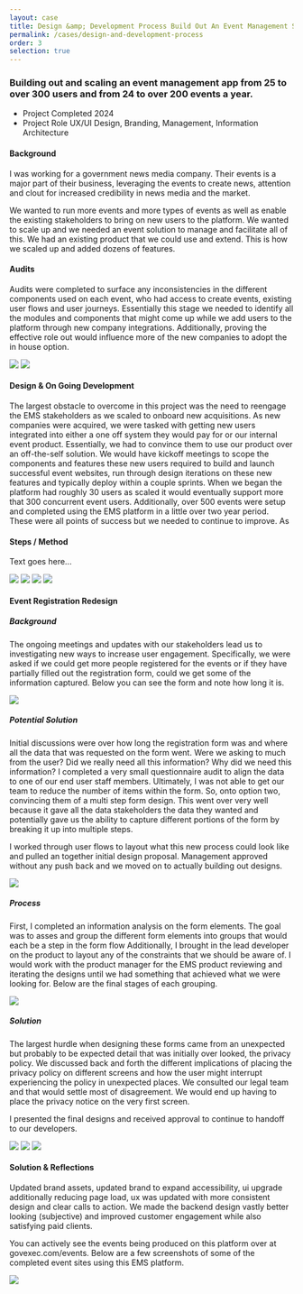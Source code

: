 ```yaml
---
layout: case
title: Design &amp; Development Process Build Out An Event Management Solution
permalink: /cases/design-and-development-process
order: 3
selection: true
---
```


<div class="readingcontainer">
<h3>Building out and scaling an event management app from 25 to over 300 users and from 24 to over 200 events a year.</h3>

<ul>
	<li>Project Completed <span>2024</span></li>
	<li>Project Role <span>UX/UI Design, Branding, Management, Information Architecture</span></li>
</ul>

<h4>Background</h4>
<p>I was working for a government news media company. Their events is a major part of their business, leveraging the events to create news, attention and clout for increased credibility in news media and the market. </p>

<p>We wanted to run more events and more types of events as well as enable the existing stakeholders to bring on new users to the platform. We wanted to scale up and we needed an event solution to manage and facilitate all of this. We had an existing product that we could use and extend. This is how we scaled up and added dozens of features.</p>

<h4>Audits</h4>
<p>Audits were completed to surface any inconsistencies in the different components used on each event, who had access to create events, existing user flows and user journeys. Essentially this stage we needed to identify all the modules and components that might come up while we add users to the platform through new company integrations.  Additionally, proving the effective role out would influence more of the new companies to adopt the in house option.</p>
<img src="../assets/images/cs02-01.png" />
<img src="../assets/images/cs02-02.png" />
<h4>Design & On Going Development</h4>
<p>The largest obstacle to overcome in this project was the need to reengage the EMS stakeholders as we scaled to onboard new acquisitions. As new companies were acquired, we were tasked with getting new users integrated into either a one off system they would pay for or our internal event product. Essentially, we had to convince them to use our product over an off-the-self solution. We would have kickoff meetings to scope the components and features these new users required to build and launch successful event websites, run through design iterations on these new features and typically deploy within a couple sprints. When we began the platform had roughly 30 users as scaled it would eventually support more that 300 concurrent event users. Additionally, over 500 events were setup and completed using the EMS platform in a little over two year period. These were all points of success but we needed to continue to improve.
As</p>
<h4>Steps / Method</h4>
<p>Text goes here...</p>
<img src="../assets/images/cs02-03.png" />
<img src="../assets/images/cs02-04.png" />
<img src="../assets/images/cs02-05.png" />
<img src="../assets/images/cs02-06.png" />

<div class="callout">
<h4>Event Registration Redesign</h4>
<h5>Background</h5>
<p>The ongoing meetings and updates with our stakeholders lead us to investigating new ways to increase user engagement. Specifically, we were asked if we could get more people registered for the events or if they have partially filled out the registration form, could we get some of the information captured. Below you can see the form and note how long it is.</p>
<img src="../assets/images/cs02-09.png" />

<h5>Potential Solution</h5>
<p>Initial discussions were over how long the registration form was and where all the data that was requested on the form went. Were we asking to much from the user? Did we really need all this information? Why did we need this information? I completed a very small questionnaire audit to align the data to one of our end user staff members. Ultimately, I was not able to get our team to reduce the number of items within the form. So, onto option two, convincing them of a multi step form design. This went over very well because it gave all the data stakeholders the data they wanted and potentially gave us the ability to capture different portions of the form by breaking it up into multiple steps. </p>
<p>I worked through user flows to layout what this new process could look like and pulled an together initial design proposal. Management approved without any push back and we moved on to actually building out designs.</p>
<img src="../assets/images/cs02-10.png" />

<h5>Process</h5>
<p>First, I completed an information analysis on the form elements. The goal was to asses and group the different form elements into groups that would each be a step in the form flow Additionally, I brought in the lead developer on the product to layout any of the constraints that we should be aware of. I would work with the product manager for the EMS product reviewing and iterating the designs until we had something that achieved what we were looking for. Below are the final stages of each grouping.</p>
<img src="../assets/images/cs02-11.png" />

<h5>Solution</h5>
<p>The largest hurdle when designing these forms came from an unexpected but probably to be expected detail that was initially over looked, the privacy policy. We discussed back and forth the different implications of placing the privacy policy on different screens and how the user might interrupt experiencing the policy in unexpected places. We consulted our legal team and that would settle most of disagreement. We would end up having to place the privacy notice on the very first screen.</p>
<p>I presented the final designs and received approval to continue to handoff to our developers.</p>
<img src="../assets/images/cs02-12.png" />
<img src="../assets/images/cs02-13.png" />
<img src="../assets/images/cs02-14.png" />

</div>

<h4>Solution & Reflections</h4>
<p>Updated brand assets, updated brand to expand accessibility, ui upgrade additionally reducing page load, ux was updated with more consistent design and clear calls to action. We made the backend design vastly better looking (subjective) and improved customer engagement while also satisfying paid clients.</p>

<p>You can actively see the events being produced on this platform over at govexec.com/events. Below are a few screenshots of some of the completed event sites using this EMS platform.</p>
<img src="../assets/images/cs02-07.png" />
</div>

